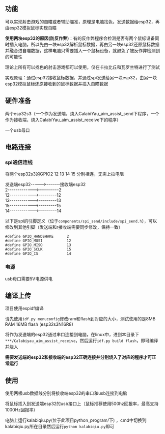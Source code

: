 ## 功能

可以实现射击游戏的自瞄或者辅助瞄准，原理是电脑找色，发送数据给esp32，再由esp32模拟鼠标实现自瞄

**使用两块esp32的原因(防反作弊)**：有的反作弊程序会检测是否有两个鼠标设备同时插入电脑，所以先由一块esp32解析鼠标数据，再由另一块esp32还原鼠标数据并融合进自瞄数据，这样电脑只需要插入一个鼠标设备，就避免了被反作弊检测到的可能性

理论上所有可以找色的射击游戏都可以使用，仅在卡拉比丘和瓦罗兰特进行了测试

实现原理：通过esp32接收鼠标数据，并通过spi发送给另一块esp32，由另一块esp32模拟鼠标还原接收到的鼠标数据并插入自瞄数据

## 硬件准备

两个esp32s3（一个作为发送端，烧入CalabiYau_aim_assist_send下程序，一个作为接收端，烧入CalabiYau_aim_assist_receive下的程序）

一个usb母口

## 电路连接

### spi通信连线

将两个esp32s3的GPIO2 12 13 14 15 分别相连，无需上拉电阻

发送端esp32----->-------接收端esp32  
2------------->----------2  
12------------>---------12  
13------------>---------13  
15------------>---------15  
14------------>---------14

以下是spi的引脚定义（位于`components/spi_send/include/spi_send.h`），可以修改到其他引脚（发送端和r接收端需要同步修改，保持一致）

```
#define GPIO_HANDSHAKE      2
#define GPIO_MOSI           12
#define GPIO_MISO           13
#define GPIO_SCLK           15
#define GPIO_CS             14
```

### 电源

usb母口需要5V电源供电

## 编译上传

项目使用espidf编译

请先使用`idf.py menuconfig`修改ram和flash到对应的大小，测试使用的是8MB RAM  16MB flash (esp32s3N16R8)

将作为发送端的esp32通过串口连接到电脑，在linux中，进到本目录下`***/Calabiyau_aim_assist_receive`，然后运行`idf.py build flash`，即可编译并烧入

**需要发送端的esp32和接收端的esp32正确连接并分别烧入了对应的程序才可正常运行**

## 使用

使用两根usb数据线分别将接收端esp32的串口和usb连接到电脑

将鼠标插入到发送端esp32的usb接口上（鼠标推荐使用500hz回报率，最高支持1000Hz回报率）

电脑上运行kalabiqiu.py(位于此项目python_program/下) ，cmd中切换到kalabiqiu.py所在目录然后运行`python kalabiqiu.py`即可

